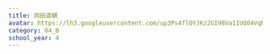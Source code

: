 ```yaml
---
title: 岡田直観
avatar: https://lh3.googleusercontent.com/up3Ps4flOYJKz2GI98Va1IUQ04VqN0abMt8G_m1wQJpHyN05NtIRQ7CiTybfrKwTq8OqcfNDFQaIY9K2cYwHcbd9pCoY8QS-_8zOzDbYnkVcruE9WCLj5u-uu2YX34Rurmm-lVmpLmYnACw4f2SZwiobctWXXd4eNf0D3I6xvlqobazR3B1g8uPdcvNV1_M9HV-YeZWjevrFvek6QUDwYdFGNwWu7kjJnd6OvKNe8a8fejrm2iE2FAx5ogYIPdvJLbcdo6Gz4ODZ69SgKsj5h5-C060Rl-BIuJlDBMdblVcMpWCZmw7HuwVmHzmw8jCj-O1rVy6cKv8xK9vBog4er53uPMWlwMwxFNdpayrDQnmyKZRdaEVCJh3Ah81LfpS1sArd-CGzSg-1PGJVEMJ33MOib_0CBy4GlapGZCPM0Qi6kw6S8nLWL9ZYZWcX-m-gyuoFVXSZMsezyrmtC6jO7ljsoml8OBifnoYKuWx7-LkL46xpgGGuOpgL_LRWQZwJB2GsWC7keP29uo4SjeHTl5XV5HbRJNxvHtj2hkbxPZHwUkzlC5wHCAfEaeYE9GY4maptP43nLTg379TROkQOFV3-fBHvGDsk6-xTisUcg59VwONQzA=p-s300
category: 04_B
school_year: 4
---
```

